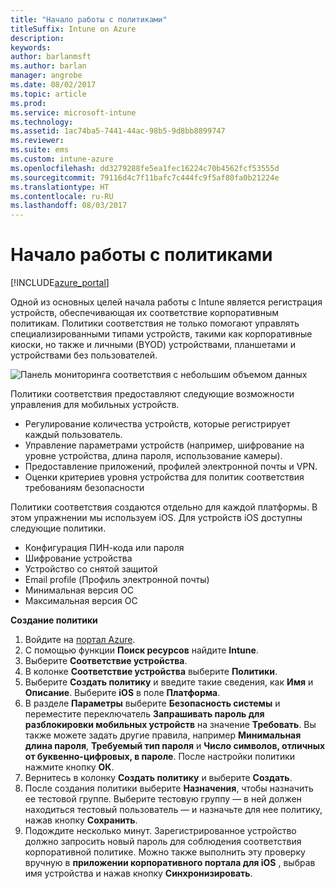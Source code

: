 ```yaml
---
title: "Начало работы с политиками"
titleSuffix: Intune on Azure
description: 
keywords: 
author: barlanmsft
ms.author: barlan
manager: angrobe
ms.date: 08/02/2017
ms.topic: article
ms.prod: 
ms.service: microsoft-intune
ms.technology: 
ms.assetid: 1ac74ba5-7441-44ac-98b5-9d8bb8899747
ms.reviewer: 
ms.suite: ems
ms.custom: intune-azure
ms.openlocfilehash: dd3279288fe5ea1fec16224c70b4562fcf53555d
ms.sourcegitcommit: 79116d4c7f11bafc7c444fc9f5af80fa0b21224e
ms.translationtype: HT
ms.contentlocale: ru-RU
ms.lasthandoff: 08/03/2017
---
```

# <a name="getting-started-with-policies"></a>Начало работы с политиками

[!INCLUDE[azure_portal](./includes/azure_portal.md)]

Одной из основных целей начала работы с Intune является регистрация устройств, обеспечивающая их соответствие корпоративным политикам. Политики соответствия не только помогают управлять специализированными типами устройств, такими как корпоративные киоски, но также и личными (BYOD) устройствами, планшетами и устройствами без пользователей.

![Панель мониторинга соответствия с небольшим объемом данных](/intune/media/generic-compliance-dashboard.png)

Политики соответствия предоставляют следующие возможности управления для мобильных устройств.

* Регулирование количества устройств, которые регистрирует каждый пользователь.
* Управление параметрами устройств (например, шифрование на уровне устройства, длина пароля, использование камеры).
* Предоставление приложений, профилей электронной почты и VPN.
* Оценки критериев уровня устройства для политик соответствия требованиям безопасности

Политики соответствия создаются отдельно для каждой платформы. В этом упражнении мы используем iOS. Для устройств iOS доступны следующие политики.

* Конфигурация ПИН-кода или пароля
* Шифрование устройства
* Устройство со снятой защитой
* Email profile (Профиль электронной почты)
* Минимальная версия ОС
* Максимальная версия ОС

__Создание политики__

1. Войдите на [портал Azure](https://portal.azure.com).
2. С помощью функции **Поиск ресурсов** найдите **Intune**.
3. Выберите **Соответствие устройства**.
4. В колонке **Соответствие устройства** выберите **Политики**.
5. Выберите **Создать политику** и введите такие сведения, как **Имя** и **Описание**. Выберите **iOS** в поле **Платформа**.
6. В разделе **Параметры** выберите **Безопасность системы** и переместите переключатель **Запрашивать пароль для разблокировки мобильных устройств** на значение **Требовать**. Вы также можете задать другие правила, например **Минимальная длина пароля**, **Требуемый тип пароля** и **Число символов, отличных от буквенно-цифровых, в пароле**. После настройки политики нажмите кнопку **ОК**.
7. Вернитесь в колонку **Создать политику** и выберите **Создать**.
8. После создания политики выберите **Назначения**, чтобы назначить ее тестовой группе. Выберите тестовую группу — в ней должен находиться тестовый пользователь — и назначьте для нее политику, нажав кнопку **Сохранить**.
9. Подождите несколько минут. Зарегистрированное устройство должно запросить новый пароль для соблюдения соответствия корпоративной политике. Можно также выполнить эту проверку вручную в **приложении корпоративного портала для iOS** , выбрав имя устройства и нажав кнопку **Синхронизировать**.
